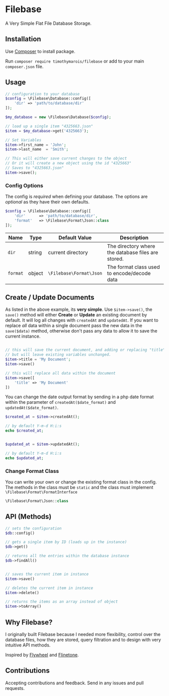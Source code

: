 # Filebase
A Very Simple Flat File Database Storage.


## Installation

Use [Composer](http://getcomposer.org/) to install package.

Run `composer require timothymarois/filebase` or add to your main `composer.json` file.

## Usage

```php
// configuration to your database
$config = \Filebase\Database::config([
    'dir' => 'path/to/database/dir'
]);

$my_database = new \Filebase\Database($config);

// load up a single item "4325663.json"
$item = $my_database->get('4325663');

// Set Variables
$item->first_name = 'John';
$item->last_name  = 'Smith';

// This will either save current changes to the object
// Or it will create a new object using the id "4325663"
// Saves to "4325663.json"
$item->save();
```


### Config Options

The config is *required* when defining your database. The options are *optional* as they have their own defaults.

```php
$config = \Filebase\Database::config([
    'dir'      => 'path/to/database/dir',
    'format'   => \Filebase\Format\Json::class
]);
```

|Name				|Type		|Default Value	    |Description												|
|---				|---		|---			         	|---														|
|`dir`				|string		|current directory          |The directory where the database files are stored. 	    |
|`format`			|object		|`\Filebase\Format\Json`   |The format class used to encode/decode data				|


## Create / Update Documents

As listed in the above example, its **very simple**. Use `$item->save()`, the `save()` method will either **Create** or **Update** an existing document by default. It will log all changes with `createdAt` and `updatedAt`. If you want to replace *all* data within a single document pass the new data in the `save($data)` method, otherwise don't pass any data to allow it to save the current instance.

```php

// this will save the current document, and adding or replacing "title" variable
// but will leave existing variables unchanged.
$item->title = 'My Document';
$item->save()

// this will replace all data within the document
$item->save([
    'title' => 'My Document'
])

```

You can change the date output format by sending in a php date format within the parameter of  `createdAt($date_format)` and `updatedAt($date_format)`.

```php
$created_at = $item->createdAt();

// by default Y-m-d H:i:s
echo $created_at;


$updated_at = $item->updatedAt();

// by default Y-m-d H:i:s
echo $updated_at;
```


### Change Format Class

You can write your own or change the existing format class in the config. The methods in the class must be `static` and the class must implement `\Filebase\Format\FormatInterface`

```php
\Filebase\Format\Json::class
```

## API (Methods)

```php
// sets the configuration
$db::config()

// gets a single item by ID (loads up in the instance)
$db->get()

// returns all the entries within the database instance
$db->findAll()


// saves the current item in instance
$item->save()

// deletes the current item in instance
$item->delete()

// returns the items as an array instead of object
$item->toArray()
```


## Why Filebase?

I originally built Filebase because I needed more flexibility, control over the database files, how they are stored, query filtration and to design with very intuitive API methods.

Inspired by [Flywheel](https://github.com/jamesmoss/flywheel) and [Flinetone](https://github.com/fire015/flintstone).

## Contributions

Accepting contributions and feedback. Send in any issues and pull requests.
